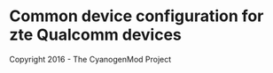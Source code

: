 Common device configuration for zte Qualcomm devices
==============================

Copyright 2016 - The CyanogenMod Project
